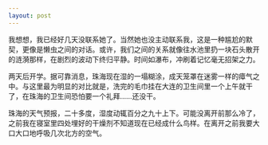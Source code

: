 ```yaml
---
layout: post
---
```

我想想，我已经好几天没联系她了。当然她也没主动联系我，这是一种尴尬的默契，更像是懒虫之间的对话。或许，我们之间的关系就像往水池里扔一块石头散开的涟漪那样，在剧烈的波动下终归平静。时间如瀑布，冲刷着记忆毫无招架之力。

两天后开学。据可靠消息，珠海现在湿的一塌糊涂，成天笼罩在迷雾一样的瘴气之中。与这里最为明显的对比就是，洗完的毛巾挂在大连的卫生间里一个上午就干了，在珠海的卫生间恐怕要一个礼拜……还没干。

珠海的天气预报，二十多度，湿度动辄百分之九十上下。可能没离开前那么冷了，之前我在寝室里四处埋好的干燥剂不知道现在已经成什么鸟样。在离开之前我要大口大口地呼吸几次北方的空气。